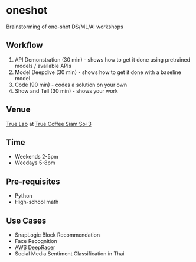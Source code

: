 # oneshot
Brainstorming of one-shot DS/ML/AI workshops

## Workflow
1. API Demonstration (30 min) - shows how to get it done using pretrained models / available APIs
2. Model Deepdive (30 min) - shows how to get it done with a baseline model
3. Code (90 min) - codes a solution on your own
4. Show and Tell (30 min) - shows your work

## Venue
[True Lab](https://truelab.info/) at [True Coffee Siam Soi 3](https://goo.gl/maps/sUTJ5f5BiXq)

## Time
* Weekends 2-5pm
* Weedays 5-8pm

## Pre-requisites
* Python
* High-school math

## Use Cases
* SnapLogic Block Recommendation
* Face Recognition
* [AWS DeepRacer](https://aws.amazon.com/deepracer/)
* Social Media Sentiment Classification in Thai
